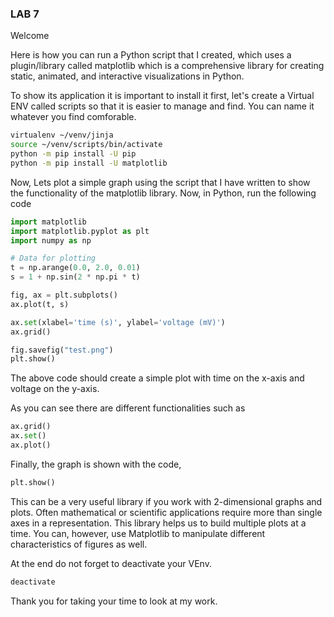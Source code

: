 ### LAB 7 

Welcome

Here is how you can run a Python script that I created, which uses a plugin/library called matplotlib which is a comprehensive library for creating static, animated, and interactive visualizations in Python.

To show its application it is important to install it first, let's create a Virtual ENV called scripts so that it is easier to manage and find. You can name it whatever you find comforable.

```bash
virtualenv ~/venv/jinja
source ~/venv/scripts/bin/activate
python -m pip install -U pip
python -m pip install -U matplotlib
```
Now, Lets plot a simple graph using the script that I have written to show the functionality of the matplotlib library.
Now, in Python, run the following code
```python
import matplotlib
import matplotlib.pyplot as plt
import numpy as np

# Data for plotting
t = np.arange(0.0, 2.0, 0.01)
s = 1 + np.sin(2 * np.pi * t)

fig, ax = plt.subplots()
ax.plot(t, s)

ax.set(xlabel='time (s)', ylabel='voltage (mV)')
ax.grid()

fig.savefig("test.png")
plt.show()
```
The above code should create a simple plot with time on the x-axis and voltage on the y-axis.

As you can see there are different functionalities such as 

```python
ax.grid()
ax.set()
ax.plot()
```

Finally, the graph is shown with the code,
```python
plt.show()
```
This can be a very useful library if you work with 2-dimensional graphs and plots. Often mathematical or scientific applications require more than single axes in a representation. This library helps us to build multiple plots at a time. You can, however, use Matplotlib to manipulate different characteristics of figures as well.

At the end do not forget to deactivate your VEnv.
```bash
deactivate
```

Thank you for taking your time to look at my work.

